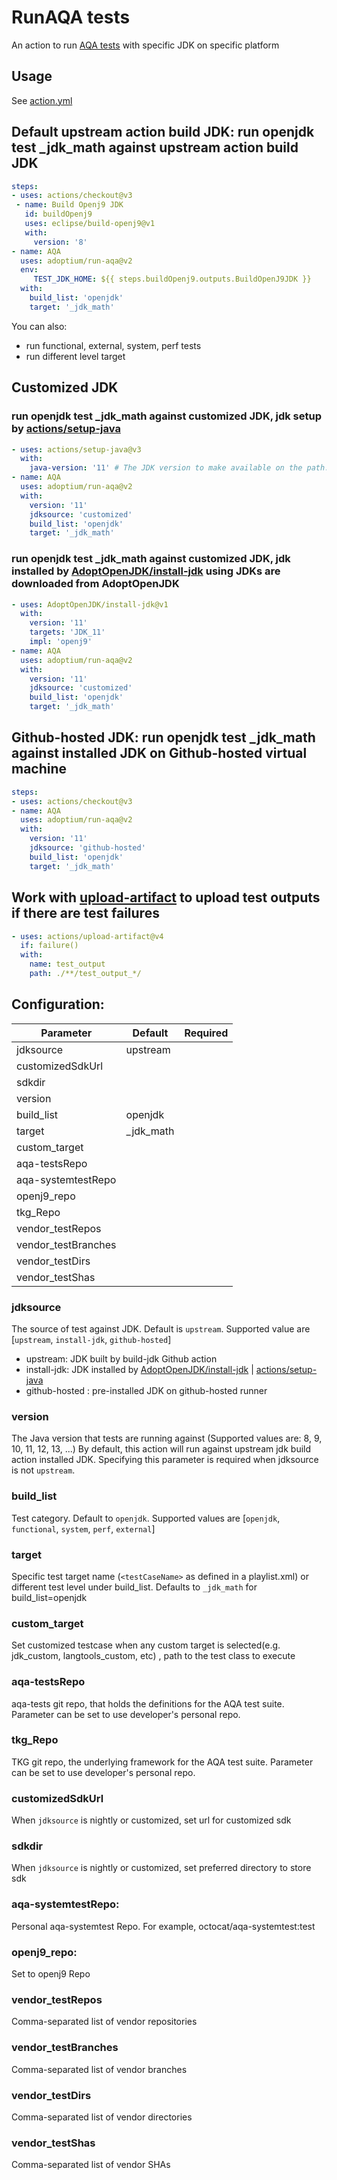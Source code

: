 # RunAQA tests

An action to run [AQA tests](https://github.com/adoptium/aqa-tests) with specific JDK on specific platform

## Usage

See [action.yml](https://github.com/adoptium/run-aqa/blob/master/action.yml)

## Default upstream action build JDK: run openjdk test _jdk_math against upstream action build JDK

```yaml
steps:
- uses: actions/checkout@v3
 - name: Build Openj9 JDK
   id: buildOpenj9
   uses: eclipse/build-openj9@v1
   with:
     version: '8'
- name: AQA
  uses: adoptium/run-aqa@v2
  env:
     TEST_JDK_HOME: ${{ steps.buildOpenj9.outputs.BuildOpenJ9JDK }}
  with: 
    build_list: 'openjdk'
    target: '_jdk_math'
```
You can also:
  - run functional, external, system, perf tests
  - run different level target

## Customized JDK
### run openjdk test _jdk_math against customized JDK, jdk setup by [actions/setup-java](https://github.com/actions/setup-java)

```yaml
- uses: actions/setup-java@v3
  with:
    java-version: '11' # The JDK version to make available on the path.
- name: AQA
  uses: adoptium/run-aqa@v2
  with: 
    version: '11'
    jdksource: 'customized'
    build_list: 'openjdk'
    target: '_jdk_math'
 ```
### run openjdk test _jdk_math against customized JDK, jdk installed by [AdoptOpenJDK/install-jdk](https://github.com/AdoptOpenJDK/install-jdk) using JDKs are downloaded from AdoptOpenJDK

```yaml
- uses: AdoptOpenJDK/install-jdk@v1
  with:
    version: '11'
    targets: 'JDK_11'
    impl: 'openj9'
- name: AQA
  uses: adoptium/run-aqa@v2
  with: 
    version: '11'
    jdksource: 'customized'
    build_list: 'openjdk'
    target: '_jdk_math'
 ```

## Github-hosted JDK: run openjdk test _jdk_math against installed JDK on Github-hosted virtual machine

```yaml
steps:
- uses: actions/checkout@v3
- name: AQA
  uses: adoptium/run-aqa@v2
  with: 
    version: '11'
    jdksource: 'github-hosted'
    build_list: 'openjdk'
    target: '_jdk_math'
```

## Work with [upload-artifact](https://github.com/actions/upload-artifact) to upload test outputs if there are test failures

```yaml
- uses: actions/upload-artifact@v4
  if: failure()
  with:
    name: test_output
    path: ./**/test_output_*/
```

## Configuration:

| Parameter | Default | Required |
| ------ | ------ | ------ |
| jdksource | upstream | |
| customizedSdkUrl |  | |
| sdkdir |  | |
| version |  | |
| build_list | openjdk | |
| target | _jdk_math | |
| custom_target |  | |
| aqa-testsRepo |  | |
| aqa-systemtestRepo |  | |
| openj9_repo |  | |
| tkg_Repo |  | |
| vendor_testRepos |  | |
| vendor_testBranches|  | |
| vendor_testDirs  |  | |
| vendor_testShas|  | |

### jdksource
The source of test against JDK. Default is `upstream`. Supported value are [`upstream`, `install-jdk`, `github-hosted`]
  - upstream: JDK built by build-jdk Github action
  - install-jdk: JDK installed by [AdoptOpenJDK/install-jdk](https://github.com/AdoptOpenJDK/install-jdk) | [actions/setup-java](https://github.com/actions/setup-java)
  - github-hosted : pre-installed JDK on github-hosted runner

### version
The Java version that tests are running against (Supported values are: 8, 9, 10, 11, 12, 13, ...)
By default, this action will run against upstream jdk build action installed JDK. Specifying this parameter is required when jdksource is not `upstream`.

### build_list
Test category. Default to `openjdk`. Supported values are [`openjdk`, `functional`, `system`, `perf`, `external`]

### target
Specific test target name (`<testCaseName>` as defined in a playlist.xml) or different test level under build_list. Defaults to `_jdk_math` for build_list=openjdk

### custom_target
Set customized testcase when any custom target is selected(e.g. jdk_custom, langtools_custom, etc) , path to the test class to execute

### aqa-testsRepo
aqa-tests git repo, that holds the definitions for the AQA test suite. Parameter can be set to use developer's personal repo. 

### tkg_Repo
TKG git repo, the underlying framework for the AQA test suite. Parameter can be set to use developer's personal repo.

### customizedSdkUrl
When `jdksource` is nightly or customized, set url for customized sdk

### sdkdir
When `jdksource` is nightly or customized, set preferred directory to store sdk

### aqa-systemtestRepo:
Personal aqa-systemtest Repo. For example, octocat/aqa-systemtest:test

### openj9_repo:
Set to openj9 Repo

### vendor_testRepos
Comma-separated list of vendor repositories

### vendor_testBranches
Comma-separated list of vendor branches

### vendor_testDirs
Comma-separated list of vendor directories

### vendor_testShas
Comma-separated list of vendor SHAs
